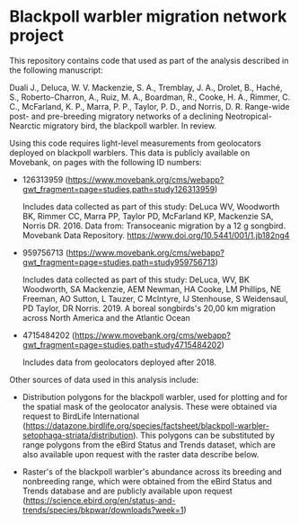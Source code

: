 # Blackpoll warbler migration network project

This repository contains code that used as part of the analysis described in the following manuscript: 

Duali J., Deluca, W. V. Mackenzie, S. A., Tremblay, J. A., Drolet, B., Haché, S., Roberto-Charron, A., Ruiz, M. A., Boardman, R., Cooke, H. A., Rimmer, C. C., McFarland, K. P., Marra, P. P., Taylor, P. D., and Norris, D. R. Range-wide post- and pre-breeding migratory networks of a declining Neotropical-Nearctic migratory bird, the blackpoll warbler. In review.


Using this code requires light-level measurements from geolocators deployed on blackpoll warblers. This data is publicly available on Movebank, on pages with the following ID numbers:

- 126313959 (https://www.movebank.org/cms/webapp?gwt_fragment=page=studies,path=study126313959)
	
	Includes data collected as part of this study: DeLuca WV, Woodworth BK, Rimmer CC, Marra PP, Taylor PD, McFarland KP, Mackenzie SA, Norris DR. 2016. Data from: Transoceanic migration 	by a 12 g songbird. Movebank Data Repository. https://www.doi.org/10.5441/001/1.jb182ng4

- 959756713 (https://www.movebank.org/cms/webapp?gwt_fragment=page=studies,path=study959756713)

	Includes data collected as part of this study: DeLuca, WV, BK Woodworth, SA Mackenzie, AEM Newman, HA Cooke, LM Phillips, NE Freeman, AO Sutton, L Tauzer, C McIntyre, IJ Stenhouse, S 	Weidensaul, PD Taylor, DR Norris. 2019. A boreal songbirds's 20,00 km migration across North America and the Atlantic Ocean

- 4715484202 (https://www.movebank.org/cms/webapp?gwt_fragment=page=studies,path=study4715484202)
	
	Includes data from geolocators deployed after 2018.

Other sources of data used in this analysis include:

- Distribution polygons for the blackpoll warbler, used for plotting and for the spatial mask of the geolocator analysis. These were obtained via request to BirdLife International 	(https://datazone.birdlife.org/species/factsheet/blackpoll-warbler-setophaga-striata/distribution). This polygons can be substituted by range polygons from the eBird Status and 	Trends dataset, which are also available upon request with the raster data describe below. 

- Raster's of the blackpoll warbler's abundance across its breeding and nonbreeding range, which were obtained from the eBird Status and Trends database and are publicly available upon 	request (https://science.ebird.org/en/status-and-trends/species/bkpwar/downloads?week=1)